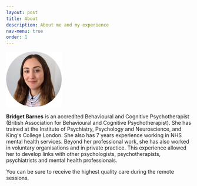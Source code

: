 ```yaml
---
layout: post
title: About
description: About me and my experience
nav-menu: true
order: 1
---
```


<!--<img src="assets/images/avatar.png" width="30%" style="display: block; margin-left: auto; margin-right: auto; width: 30%"/> -->
<img src="assets/images/avatar.png" width="30%" />


<b>Bridget Barnes</b> is an accredited Behavioural and Cognitive Psychotherapist (British Association for Behavioural and Cognitive Psychotherapist). She has trained at the Institute of Psychiatry, Psychology and Neuroscience, and King's College London. She also has 7 years experience working in NHS mental health services. Beyond her professional work, she has also worked in voluntary organisations and in private practice. This experience allowed her to develop links with other psychologists, psychotherapists, psychiatrists and mental health professionals.

You can be sure to receive the highest quality care during the remote sessions. 

